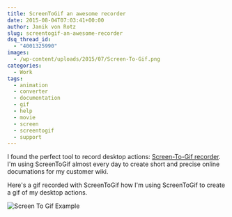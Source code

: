 ```yaml
---
title: ScreenToGif an awesome recorder
date: 2015-08-04T07:03:41+00:00
author: Janik von Rotz
slug: screentogif-an-awesome-recorder
dsq_thread_id:
  - "4001325990"
images:
  - /wp-content/uploads/2015/07/Screen-To-Gif.png
categories:
  - Work
tags:
  - animation
  - converter
  - documentation
  - gif
  - help
  - movie
  - screen
  - screentogif
  - support
---
```

I found the perfect tool to record desktop actions: [Screen-To-Gif recorder](https://screentogif.codeplex.com/).
I'm using ScreenToGif almost every day to create short and precise online documations for my customer wiki.

Here's a gif recorded with ScreenToGif how I'm using ScreenToGif to create a gif of my desktop actions.

![Screen To Gif Example](/wp-content/uploads/2015/08/ScreenToGif.gif)
